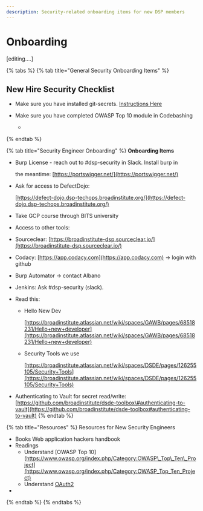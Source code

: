 ```yaml
---
description: Security-related onboarding items for new DSP members
---
```


# Onboarding

\[editing....\]

{% tabs %}
{% tab title="General Security Onboarding Items" %}


## New Hire Security Checklist

* Make sure you have installed git-secrets. [Instructions Here](https://github.com/broadinstitute/security-kb-gitbook/tree/a5348cc55c991761e37fc28083529f37b733ac4a/security-kb-gitbook/security_platform_categories/security_git.md#how-do-i-verify-git-secrets-works-on-my-machine)
* Make sure you have completed OWASP Top 10 module in Codebashing

  -
{% endtab %}

{% tab title="Security Engineer Onboarding" %}
**Onboarding Items**

* Burp License - reach out to \#dsp-security in Slack. Install burp in

  the meantime: [https://portswigger.net/](https://portswigger.net/)

* Ask for access to DefectDojo:

  [https://defect-dojo.dsp-techops.broadinstitute.org/](https://defect-dojo.dsp-techops.broadinstitute.org/)

* Take GCP course through BITS university
* Access to other tools:
* Sourceclear: [https://broadinstitute-dsp.sourceclear.io/](https://broadinstitute-dsp.sourceclear.io/)
* Codacy: [https://app.codacy.com](https://app.codacy.com) -&gt; login with github
* Burp Automator -&gt; contact Albano
* Jenkins: Ask \#dsp-security \(slack\).
* Read this:
  * Hello New Dev

    [https://broadinstitute.atlassian.net/wiki/spaces/GAWB/pages/68518231/Hello+new+developer](https://broadinstitute.atlassian.net/wiki/spaces/GAWB/pages/68518231/Hello+new+developer)

  * Security Tools we use

    [https://broadinstitute.atlassian.net/wiki/spaces/DSDE/pages/126255105/Security+Tools](https://broadinstitute.atlassian.net/wiki/spaces/DSDE/pages/126255105/Security+Tools)
* Authenticating to Vault for secret read/write: [https://github.com/broadinstitute/dsde-toolbox\#authenticating-to-vault](https://github.com/broadinstitute/dsde-toolbox#authenticating-to-vault)
{% endtab %}

{% tab title="Resources" %}
Resources for New Security Engineers

* Books Web application hackers handbook
* Readings
  * Understand [OWASP Top 10\]\(https://www.owasp.org/index.php/Category:OWASP\_Top\_Ten\_Project](https://www.owasp.org/index.php/Category:OWASP_Top_Ten_Project)
  * Understand [OAuth2](http://www.bubblecode.net/en/2016/01/22/understanding-oauth2/)
* 
{% endtab %}
{% endtabs %}

## 

## 

## 


